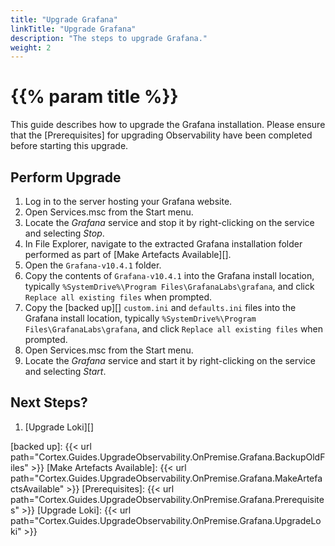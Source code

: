 ```yaml
---
title: "Upgrade Grafana"
linkTitle: "Upgrade Grafana"
description: "The steps to upgrade Grafana."
weight: 2
---
```


# {{% param title %}}

This guide describes how to upgrade the Grafana installation. Please ensure that the [Prerequisites] for upgrading Observability have been completed before starting this upgrade.

## Perform Upgrade

1. Log in to the server hosting your Grafana website.
1. Open Services.msc from the Start menu.
1. Locate the *Grafana* service and stop it by right-clicking on the service and selecting *Stop*.
1. In File Explorer, navigate to the extracted Grafana installation folder performed as part of [Make Artefacts Available][].
1. Open the `Grafana-v10.4.1` folder.
1. Copy the contents of `Grafana-v10.4.1` into the Grafana install location, typically `%SystemDrive%\Program Files\GrafanaLabs\grafana`, and click `Replace all existing files` when prompted.
1. Copy the [backed up][] `custom.ini` and `defaults.ini` files into the Grafana install location, typically `%SystemDrive%\Program Files\GrafanaLabs\grafana`, and click `Replace all existing files` when prompted.
1. Open Services.msc from the Start menu.
1. Locate the *Grafana* service and start it by right-clicking on the service and selecting *Start*.

## Next Steps?

1. [Upgrade Loki][]

[backed up]: {{< url path="Cortex.Guides.UpgradeObservability.OnPremise.Grafana.BackupOldFiles" >}}
[Make Artefacts Available]: {{< url path="Cortex.Guides.UpgradeObservability.OnPremise.Grafana.MakeArtefactsAvailable" >}}
[Prerequisites]: {{< url path="Cortex.Guides.UpgradeObservability.OnPremise.Grafana.Prerequisites" >}}
[Upgrade Loki]: {{< url path="Cortex.Guides.UpgradeObservability.OnPremise.Grafana.UpgradeLoki" >}}
